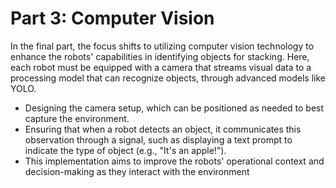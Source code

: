 # Part 3: Computer Vision

In the final part, the focus shifts to utilizing computer vision technology to enhance the robots' capabilities in identifying objects for stacking. Here, each robot must be equipped with a camera that streams visual data to a processing model that can recognize objects, through advanced models like YOLO.

- Designing the camera setup, which can be positioned as needed to best capture the environment.
- Ensuring that when a robot detects an object, it communicates this observation through a signal, such as displaying a text prompt to indicate the type of object (e.g., "It's an apple!").
- This implementation aims to improve the robots' operational context and decision-making as they interact with the environment
